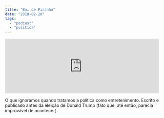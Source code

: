 ```yaml
---
title: "Boi de Piranha"
date: "2018-02-28"
tags: 
  - "podcast"
  - "politica"
---
```


<iframe style="width: 100%; height: 180px;" src="https://anchor.fm/monoestereo/embed/episodes/Boi-de-Piranha-e149rv" width="100%" height="180px" frameborder="0" scrolling="no"></iframe>

O que ignoramos quando tratamos a política como entretenimento. Escrito e publicado antes da eleição de Donald Trump (fato que, até então, parecia improvável de acontecer).
